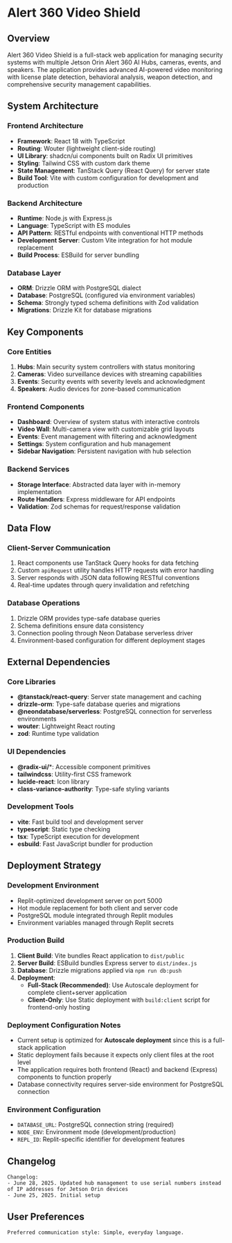 # Alert 360 Video Shield

## Overview

Alert 360 Video Shield is a full-stack web application for managing security systems with multiple Jetson Orin Alert 360 AI Hubs, cameras, events, and speakers. The application provides advanced AI-powered video monitoring with license plate detection, behavioral analysis, weapon detection, and comprehensive security management capabilities.

## System Architecture

### Frontend Architecture
- **Framework**: React 18 with TypeScript
- **Routing**: Wouter (lightweight client-side routing)
- **UI Library**: shadcn/ui components built on Radix UI primitives
- **Styling**: Tailwind CSS with custom dark theme
- **State Management**: TanStack Query (React Query) for server state
- **Build Tool**: Vite with custom configuration for development and production

### Backend Architecture
- **Runtime**: Node.js with Express.js
- **Language**: TypeScript with ES modules
- **API Pattern**: RESTful endpoints with conventional HTTP methods
- **Development Server**: Custom Vite integration for hot module replacement
- **Build Process**: ESBuild for server bundling

### Database Layer
- **ORM**: Drizzle ORM with PostgreSQL dialect
- **Database**: PostgreSQL (configured via environment variables)
- **Schema**: Strongly typed schema definitions with Zod validation
- **Migrations**: Drizzle Kit for database migrations

## Key Components

### Core Entities
1. **Hubs**: Main security system controllers with status monitoring
2. **Cameras**: Video surveillance devices with streaming capabilities
3. **Events**: Security events with severity levels and acknowledgment
4. **Speakers**: Audio devices for zone-based communication

### Frontend Components
- **Dashboard**: Overview of system status with interactive controls
- **Video Wall**: Multi-camera view with customizable grid layouts
- **Events**: Event management with filtering and acknowledgment
- **Settings**: System configuration and hub management
- **Sidebar Navigation**: Persistent navigation with hub selection

### Backend Services
- **Storage Interface**: Abstracted data layer with in-memory implementation
- **Route Handlers**: Express middleware for API endpoints
- **Validation**: Zod schemas for request/response validation

## Data Flow

### Client-Server Communication
1. React components use TanStack Query hooks for data fetching
2. Custom `apiRequest` utility handles HTTP requests with error handling
3. Server responds with JSON data following RESTful conventions
4. Real-time updates through query invalidation and refetching

### Database Operations
1. Drizzle ORM provides type-safe database queries
2. Schema definitions ensure data consistency
3. Connection pooling through Neon Database serverless driver
4. Environment-based configuration for different deployment stages

## External Dependencies

### Core Libraries
- **@tanstack/react-query**: Server state management and caching
- **drizzle-orm**: Type-safe database queries and migrations
- **@neondatabase/serverless**: PostgreSQL connection for serverless environments
- **wouter**: Lightweight React routing
- **zod**: Runtime type validation

### UI Dependencies
- **@radix-ui/***: Accessible component primitives
- **tailwindcss**: Utility-first CSS framework
- **lucide-react**: Icon library
- **class-variance-authority**: Type-safe styling variants

### Development Tools
- **vite**: Fast build tool and development server
- **typescript**: Static type checking
- **tsx**: TypeScript execution for development
- **esbuild**: Fast JavaScript bundler for production

## Deployment Strategy

### Development Environment
- Replit-optimized development server on port 5000
- Hot module replacement for both client and server code
- PostgreSQL module integrated through Replit modules
- Environment variables managed through Replit secrets

### Production Build
1. **Client Build**: Vite bundles React application to `dist/public`
2. **Server Build**: ESBuild bundles Express server to `dist/index.js`
3. **Database**: Drizzle migrations applied via `npm run db:push`
4. **Deployment**: 
   - **Full-Stack (Recommended)**: Use Autoscale deployment for complete client+server application
   - **Client-Only**: Use Static deployment with `build:client` script for frontend-only hosting

### Deployment Configuration Notes
- Current setup is optimized for **Autoscale deployment** since this is a full-stack application
- Static deployment fails because it expects only client files at the root level
- The application requires both frontend (React) and backend (Express) components to function properly
- Database connectivity requires server-side environment for PostgreSQL connection

### Environment Configuration
- `DATABASE_URL`: PostgreSQL connection string (required)
- `NODE_ENV`: Environment mode (development/production)
- `REPL_ID`: Replit-specific identifier for development features

## Changelog

```
Changelog:
- June 28, 2025. Updated hub management to use serial numbers instead of IP addresses for Jetson Orin devices
- June 25, 2025. Initial setup
```

## User Preferences

```
Preferred communication style: Simple, everyday language.
```